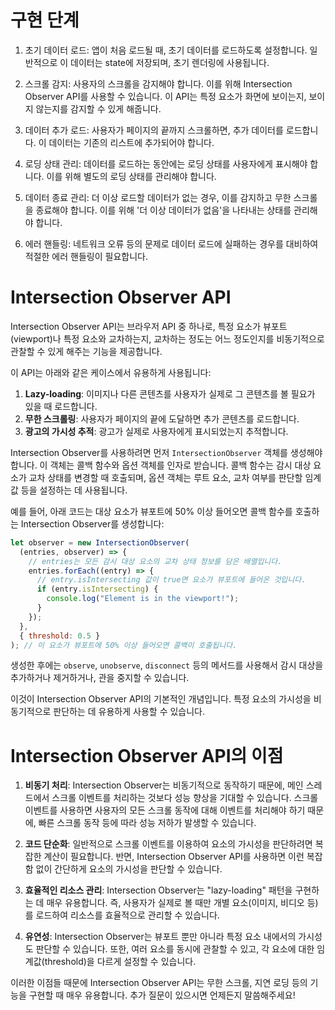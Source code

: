 # 구현 단계

1. 초기 데이터 로드: 앱이 처음 로드될 때, 초기 데이터를 로드하도록 설정합니다. 일반적으로 이 데이터는 state에 저장되며, 초기 렌더링에 사용됩니다.

2. 스크롤 감지: 사용자의 스크롤을 감지해야 합니다. 이를 위해 Intersection Observer API를 사용할 수 있습니다. 이 API는 특정 요소가 화면에 보이는지, 보이지 않는지를 감지할 수 있게 해줍니다.

3. 데이터 추가 로드: 사용자가 페이지의 끝까지 스크롤하면, 추가 데이터를 로드합니다. 이 데이터는 기존의 리스트에 추가되어야 합니다.

4. 로딩 상태 관리: 데이터를 로드하는 동안에는 로딩 상태를 사용자에게 표시해야 합니다. 이를 위해 별도의 로딩 상태를 관리해야 합니다.

5. 데이터 종료 관리: 더 이상 로드할 데이터가 없는 경우, 이를 감지하고 무한 스크롤을 종료해야 합니다. 이를 위해 '더 이상 데이터가 없음'을 나타내는 상태를 관리해야 합니다.

6. 에러 핸들링: 네트워크 오류 등의 문제로 데이터 로드에 실패하는 경우를 대비하여 적절한 에러 핸들링이 필요합니다.

# Intersection Observer API

Intersection Observer API는 브라우저 API 중 하나로, 특정 요소가 뷰포트(viewport)나 특정 요소와 교차하는지, 교차하는 정도는 어느 정도인지를 비동기적으로 관찰할 수 있게 해주는 기능을 제공합니다.

이 API는 아래와 같은 케이스에서 유용하게 사용됩니다:

1. **Lazy-loading**: 이미지나 다른 콘텐츠를 사용자가 실제로 그 콘텐츠를 볼 필요가 있을 때 로드합니다.
2. **무한 스크롤링**: 사용자가 페이지의 끝에 도달하면 추가 콘텐츠를 로드합니다.
3. **광고의 가시성 추적**: 광고가 실제로 사용자에게 표시되었는지 추적합니다.

Intersection Observer를 사용하려면 먼저 `IntersectionObserver` 객체를 생성해야 합니다. 이 객체는 콜백 함수와 옵션 객체를 인자로 받습니다. 콜백 함수는 감시 대상 요소가 교차 상태를 변경할 때 호출되며, 옵션 객체는 루트 요소, 교차 여부를 판단할 임계값 등을 설정하는 데 사용됩니다.

예를 들어, 아래 코드는 대상 요소가 뷰포트에 50% 이상 들어오면 콜백 함수를 호출하는 Intersection Observer를 생성합니다:

```javascript
let observer = new IntersectionObserver(
  (entries, observer) => {
    // entries는 모든 감시 대상 요소의 교차 상태 정보를 담은 배열입니다.
    entries.forEach((entry) => {
      // entry.isIntersecting 값이 true면 요소가 뷰포트에 들어온 것입니다.
      if (entry.isIntersecting) {
        console.log("Element is in the viewport!");
      }
    });
  },
  { threshold: 0.5 }
); // 이 요소가 뷰포트에 50% 이상 들어오면 콜백이 호출됩니다.
```

생성한 후에는 `observe`, `unobserve`, `disconnect` 등의 메서드를 사용해서 감시 대상을 추가하거나 제거하거나, 관을 중지할 수 있습니다.

이것이 Intersection Observer API의 기본적인 개념입니다. 특정 요소의 가시성을 비동기적으로 판단하는 데 유용하게 사용할 수 있습니다.

# Intersection Observer API의 이점

1. **비동기 처리**: Intersection Observer는 비동기적으로 동작하기 때문에, 메인 스레드에서 스크롤 이벤트를 처리하는 것보다 성능 향상을 기대할 수 있습니다. 스크롤 이벤트를 사용하면 사용자의 모든 스크롤 동작에 대해 이벤트를 처리해야 하기 때문에, 빠른 스크롤 동작 등에 따라 성능 저하가 발생할 수 있습니다.

2. **코드 단순화**: 일반적으로 스크롤 이벤트를 이용하여 요소의 가시성을 판단하려면 복잡한 계산이 필요합니다. 반면, Intersection Observer API를 사용하면 이런 복잡함 없이 간단하게 요소의 가시성을 판단할 수 있습니다.

3. **효율적인 리소스 관리**: Intersection Observer는 "lazy-loading" 패턴을 구현하는 데 매우 유용합니다. 즉, 사용자가 실제로 볼 때만 개별 요소(이미지, 비디오 등)를 로드하여 리소스를 효율적으로 관리할 수 있습니다.

4. **유연성**: Intersection Observer는 뷰포트 뿐만 아니라 특정 요소 내에서의 가시성도 판단할 수 있습니다. 또한, 여러 요소를 동시에 관찰할 수 있고, 각 요소에 대한 임계값(threshold)을 다르게 설정할 수 있습니다.

이러한 이점들 때문에 Intersection Observer API는 무한 스크롤, 지연 로딩 등의 기능을 구현할 때 매우 유용합니다. 추가 질문이 있으시면 언제든지 말씀해주세요!
